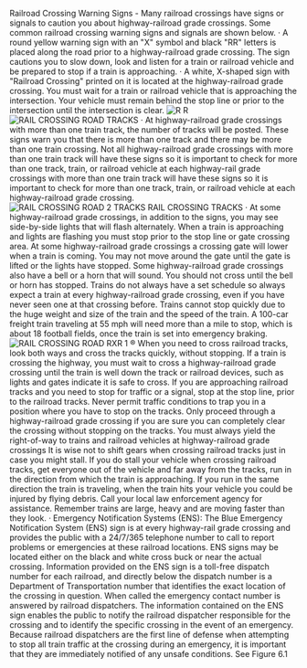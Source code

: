 Railroad Crossing Warning Signs - Many railroad crossings have signs or signals to caution you about highway-railroad grade crossings. Some common railroad crossing warning signs and signals are shown below.
· A round yellow warning sign with an "X" symbol and black "RR" letters is placed along the road prior to a highway-railroad grade crossing. The sign cautions you to slow down, look and listen for a train or railroad vehicle and be prepared to stop if a train is approaching.
· A white, X-shaped sign with "Railroad Crossing" printed on it is located at the highway-railroad grade crossing. You must wait for a train or railroad vehicle that is approaching the intersection. Your vehicle must remain behind the stop line or prior to the intersection until the intersection is clear.
![R R]()
![RAIL CROSSING ROAD TRACKS]()
· At highway-railroad grade crossings with more than one train track, the number of tracks will be posted. These signs warn you that there is more than one track and there may be more than one train crossing. Not all highway-railroad grade crossings with more than one train track will have these signs so it is important to check for more than one track, train, or railroad vehicle at each highway-rail grade crossings with more than one train track will have these signs so it is important to check for more than one track, train, or railroad vehicle at each highway-railroad grade crossing.
![RAIL CROSSING ROAD 2 TRACKS RAIL CROSSING TRACKS]()
· At some highway-railroad grade crossings, in addition to the signs, you may see side-by-side lights that will flash alternately. When a train is approaching and lights are flashing you must stop prior to the stop line or gate crossing area. At some highway-railroad grade crossings a crossing gate will lower when a train is coming. You may not move around the gate until the gate is lifted or the lights have stopped. Some highway-railroad grade crossings also have a bell or a horn that will sound. You should not cross until the bell or horn has stopped.
Trains do not always have a set schedule so always expect a train at every highway-railroad grade crossing, even if you have never seen one at that crossing before. Trains cannot stop quickly due to the huge weight and size of the train and the speed of the train. A 100-car freight train traveling at 55 mph will need more than a mile to stop, which is about 18 football fields, once the train is set into emergency braking.
![RAIL CROSSING ROAD RXR 1 ®]()
When you need to cross railroad tracks, look both ways and cross the tracks quickly, without stopping. If a train is crossing the highway, you must wait to cross a highway-railroad grade crossing until the train is well down the track or railroad devices, such as lights and gates indicate it is safe to cross. If you are approaching railroad tracks and you need to stop for traffic or a signal, stop at the stop line, prior to the railroad tracks. Never permit traffic conditions to trap you in a position where you have to stop on the tracks. Only proceed through a highway-railroad grade crossing if you are sure you can completely clear the crossing without stopping on the tracks. You must always yield the right-of-way to trains and railroad vehicles at highway-railroad grade crossings
It is wise not to shift gears when crossing railroad tracks just in case you might stall. If you do stall your vehicle when crossing railroad tracks, get everyone out of the vehicle and far away from the tracks, run in the direction from which the train is approaching. If you run in the same direction the train is traveling, when the train hits your vehicle you could be injured by flying debris. Call your local law enforcement agency for assistance. Remember trains are large, heavy and are moving faster than they look.
· Emergency Notification Systems (ENS): The Blue Emergency Notification System (ENS) sign is at every highway-rail grade crossing and provides the public with a 24/7/365 telephone number to call to report problems or emergencies at these railroad locations. ENS signs may be located either on the black and white cross buck or near the actual crossing. Information provided on the ENS sign is a toll-free dispatch number for each railroad, and directly below the dispatch number is a Department of Transportation number that identifies the exact location of the crossing in question. When called the emergency contact number is answered by railroad dispatchers. The information contained on the ENS sign enables the public to notify the railroad dispatcher responsible for the crossing and to identify the specific crossing in the event of an emergency. Because railroad dispatchers are the first line of defense when attempting to stop all train traffic at the crossing during
an emergency, it is important that they are immediately notified of any unsafe conditions. See Figure 6.1